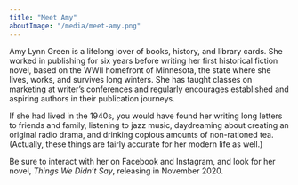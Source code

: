 ```yaml
---
title: "Meet Amy"
aboutImage: "/media/meet-amy.png"
---
```


Amy Lynn Green is a lifelong lover of books, history, and library cards. She worked in publishing for six years before writing her first historical fiction novel, based on the WWII homefront of Minnesota, the state where she lives, works, and survives long winters. She has taught classes on marketing at writer’s conferences and regularly encourages established and aspiring authors in their publication journeys.

If she had lived in the 1940s, you would have found her writing long letters to friends and family, listening to jazz music, daydreaming about creating an original radio drama, and drinking copious amounts of non-rationed tea. (Actually, these things are fairly accurate for her modern life as well.)

Be sure to interact with her on Facebook and Instagram, and look for her novel, _Things We Didn’t Say_, releasing in November 2020.
